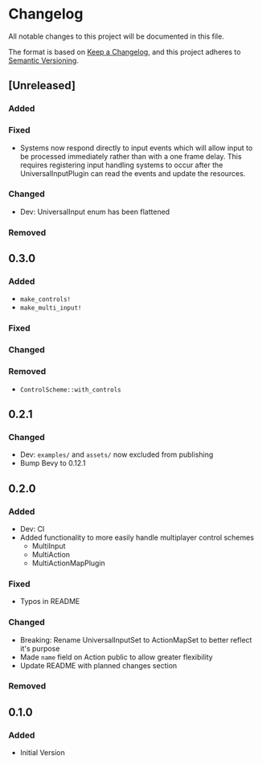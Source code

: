 # Changelog

All notable changes to this project will be documented in this file.

The format is based on [Keep a Changelog](https://keepachangelog.com/en/1.0.0/),
and this project adheres to [Semantic Versioning](https://semver.org/spec/v2.0.0.html).

## [Unreleased]

### Added

### Fixed
- Systems now respond directly to input events which will allow input to be processed
    immediately rather than with a one frame delay. This requires registering input
    handling systems to occur after the UniversalInputPlugin can read the events
    and update the resources.

### Changed
- Dev: UniversalInput enum has been flattened

### Removed

## 0.3.0

### Added
- `make_controls!`
- `make_multi_input!`

### Fixed

### Changed

### Removed

- `ControlScheme::with_controls`

## 0.2.1

### Changed

- Dev: `examples/` and `assets/` now excluded from publishing
- Bump Bevy to 0.12.1

## 0.2.0

### Added

- Dev: CI
- Added functionality to more easily handle multiplayer control schemes
    - MultiInput
    - MultiAction
    - MultiActionMapPlugin

### Fixed

- Typos in README

### Changed

- Breaking: Rename UniversalInputSet to ActionMapSet to better reflect it's purpose
- Made `name` field on Action public to allow greater flexibility
- Update README with planned changes section

### Removed

## 0.1.0

### Added

- Initial Version
